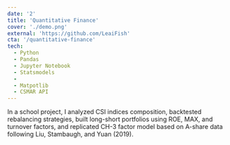 ```yaml
---
date: '2'
title: 'Quantitative Finance'
cover: './demo.png'
external: 'https://github.com/LeaiFish'
cta: '/quantitative-finance'
tech:
  - Python
  - Pandas
  - Jupyter Notebook
  - Statsmodels
  -
  - Matpotlib
  - CSMAR API
---
```


In a school project, I analyzed CSI indices composition, backtested rebalancing strategies, built long-short portfolios using ROE, MAX, and turnover factors, and replicated CH-3 factor model based on A-share data following Liu, Stambaugh, and Yuan (2019).
